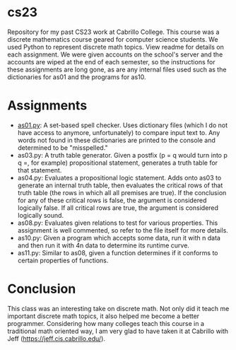 # cs23
Repository for my past CS23 work at Cabrillo College. This course was a discrete mathematics course geared for computer science students. We used Python to represent discrete math topics. View readme for details on each assignment. We were given accounts on the school's server and the accounts are wiped at the end of each semester, so the instructions for these assignments are long gone, as are any internal files used such as the dictionaries for as01 and the programs for as10.
# Assignments
* [as01.py](as01.py): A set-based spell checker. Uses dictionary files (which I do not have access to anymore, unfortunately) to compare input text to. Any words not found in these dictionaries are printed to the console and determined to be "misspelled." 
* as03.py: A truth table generator. Given a postfix (p = q would turn into p q =, for example) propositional statement, generates a truth table for that statement.
* as04.py: Evaluates a propositional logic statement. Adds onto as03 to generate an internal truth table, then evaluates the critical rows of that truth table (the rows in which all all premises are true). If the conclusion for any of these critical rows is false, the argument is considered logically false. If all critical rows are true, the argument is considered logically sound. 
* as08.py: Evaluates given relations to test for various properties. This assignment is well commented, so refer to the file itself for more details.
* as10.py: Given a program which accepts some data, run it with n data and then run it with 4n data to determine its runtime curve. 
* as11.py: Similar to as08, given a function determines if it conforms to certain properties of functions.
# Conclusion
This class was an interesting take on discrete math. Not only did it teach me important discrete math topics, it also helped me become a better programmer. Considering how many colleges teach this course in a traditional math oriented way, I am very glad to have taken it at Cabrillo with Jeff (https://jeff.cis.cabrillo.edu/).
